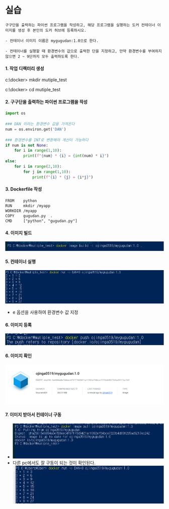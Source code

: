 # 실습 

```
구구단을 출력하는 파이썬 프로그램을 작성하고, 해당 프로그램을 실행하는 도커 컨테이너 이미지를 생성 후 본인의 도커 허브에 등록하시오. 

- 컨테이너 이미지 이름은 mygugudan:1.0으로 한다.

- 컨테이너를 실행할 때 환경변수의 값으로 출력한 단을 지정하고, 만약 환경변수를 부여하지 않으면 2 ~ 9단까지 모두 출력하도록 한다. 
```

#### 1. 작업 디렉터리 생성

c:\docker> mkdir mutiple_test

c:\docker> cd mutiple_test

#### 2. 구구단을 출력하는 파이썬 프로그램을 작성

```python
import os

### DAN 이라는 환경변수 값을 가져온다
num = os.environ.get('DAN')

### 환경변수를 INT로 변환해야 계산이 가능하다
if num is not None:
    for i in range(1,10):
        print(f"{num} * {i} = {int(num) * i}")
else:
    for i in range(2,10):
        for j in range(1,10):
            print(f"{i} * {j} = {i*j}")
```

#### 3. Dockerfile 작성
```
FROM    python
RUN     mkdir /myapp
WORKDIR /myapp
COPY    gugudan.py  .
CMD     ["python", "gugudan.py"]
```


#### 4. 이미지 빌드
![1695633223713](image/실습하기/1695633223713.png)

#### 5. 컨테이너 실행
![1695633279308](image/실습하기/1695633279308.png)

- e 옵션을 사용하여 환경변수 값 지정


#### 6. 이미지 등록
![1695633472047](image/실습하기/1695633472047.png)


#### 6. 이미지 확인 

![1695633536007](image/실습하기/1695633536007.png)

#### 7. 이미지 받아서 컨테이너 구동
- ![1695633636612](image/실습하기/1695633636612.png)
- 다른 pc에서도 잘 구동이 되는 것이 확인된다. 
![1695633708134](image/실습하기/1695633708134.png)